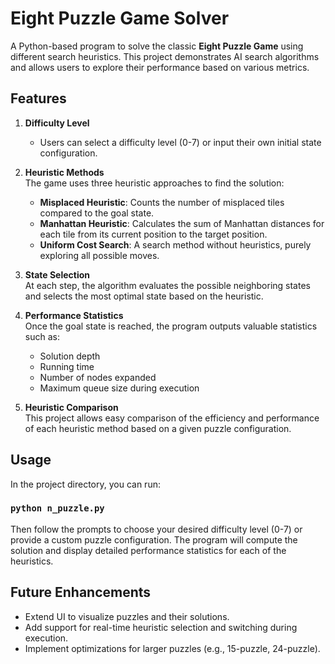 # Eight Puzzle Game Solver

A Python-based program to solve the classic **Eight Puzzle Game** using different search heuristics. This project demonstrates AI search algorithms and allows users to explore their performance based on various metrics.

## Features

1. **Difficulty Level**
   - Users can select a difficulty level (0-7) or input their own initial state configuration.
2. **Heuristic Methods**  
   The game uses three heuristic approaches to find the solution:

   - **Misplaced Heuristic**: Counts the number of misplaced tiles compared to the goal state.
   - **Manhattan Heuristic**: Calculates the sum of Manhattan distances for each tile from its current position to the target position.
   - **Uniform Cost Search**: A search method without heuristics, purely exploring all possible moves.

3. **State Selection**  
   At each step, the algorithm evaluates the possible neighboring states and selects the most optimal state based on the heuristic.

4. **Performance Statistics**  
   Once the goal state is reached, the program outputs valuable statistics such as:

   - Solution depth
   - Running time
   - Number of nodes expanded
   - Maximum queue size during execution

5. **Heuristic Comparison**  
   This project allows easy comparison of the efficiency and performance of each heuristic method based on a given puzzle configuration.

## Usage

In the project directory, you can run:

### `python n_puzzle.py`

Then follow the prompts to choose your desired difficulty level (0-7) or provide a custom puzzle configuration. The program will compute the solution and display detailed performance statistics for each of the heuristics.

## Future Enhancements

- Extend UI to visualize puzzles and their solutions.
- Add support for real-time heuristic selection and switching during execution.
- Implement optimizations for larger puzzles (e.g., 15-puzzle, 24-puzzle).
